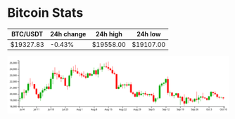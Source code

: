 # Bitcoin Stats

BTC/USDT|24h change|24h high|24h low|
|---|---|---|---|
|$19327.83|-0.43%|$19558.00|$19107.00|

<img src="./chart.svg">
